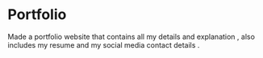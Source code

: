 # Portfolio
Made a portfolio website that contains all my details and explanation , also includes my resume and my social media contact details .
